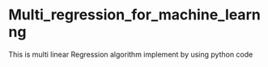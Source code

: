 # Multi_regression_for_machine_learnng
This is multi linear Regression algorithm implement by using python code
